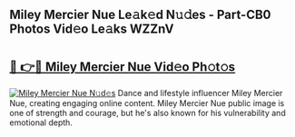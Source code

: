## Miley Mercier Nue Le𝚊k𝚎d N𝚞𝚍es - Part-CB0 Photos Vid𝚎o Le𝚊ks WZZnV

# <h2><a href="http://fb8atr.evod.top/?m=Miley+Mercier+Nue">🔗 👉🔴 Miley Mercier Nue Vid𝚎o Ph𝚘t𝚘s</a></h2>

[![Miley Mercier Nue N𝚞d𝚎s](https://i.imgur.com/8V9OHl7.gif)](http://fb8atr.evod.top/?m=Miley+Mercier+Nue)
Dance and lifestyle influencer Miley Mercier Nue, creating engaging online content. Miley Mercier Nue public image is one of strength and courage, but he's also known for his vulnerability and emotional depth. 
